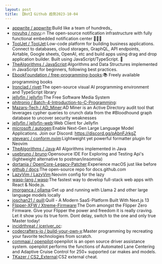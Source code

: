```yaml
---
layout: post
title: 【Bot】Github 趋势2023-10-04
---
```


* [appwrite / appwrite](https://github.com/appwrite/appwrite):Build like a team of hundreds_
* [novuhq / novu](https://github.com/novuhq/novu):🔥 The open-source notification infrastructure with fully functional embedded notification center 🚀🚀🚀
* [ToolJet / ToolJet](https://github.com/ToolJet/ToolJet):Low-code platform for building business applications. Connect to databases, cloud storages, GraphQL, API endpoints, Airtable, Google sheets, OpenAI, etc and build apps using drag and drop application builder. Built using JavaScript/TypeScript. 🚀
* [TheAlgorithms / JavaScript](https://github.com/TheAlgorithms/JavaScript):Algorithms and Data Structures implemented in JavaScript for beginners, following best practices.
* [EbookFoundation / free-programming-books](https://github.com/EbookFoundation/free-programming-books):📚 Freely available programming books
* [Ironclad / rivet](https://github.com/Ironclad/rivet):The open-source visual AI programming environment and TypeScript library
* [jellyfin / jellyfin](https://github.com/jellyfin/jellyfin):The Free Software Media System
* [phitronio / Batch-4-Introduction-to-C-Programming](https://github.com/phitronio/Batch-4-Introduction-to-C-Programming):
* [Mazars-Tech / AD_Miner](https://github.com/Mazars-Tech/AD_Miner):AD Miner is an Active Directory audit tool that leverages cypher queries to crunch data from the #Bloodhound graph database to uncover security weaknesses
* [jellyfin / jellyfin-web](https://github.com/jellyfin/jellyfin-web):Web Client for Jellyfin
* [microsoft / autogen](https://github.com/microsoft/autogen):Enable Next-Gen Large Language Model Applications. Join our Discord: https://discord.gg/pAbnFJrkgZ
* [stevearc / conform.nvim](https://github.com/stevearc/conform.nvim):Lightweight yet powerful formatter plugin for Neovim
* [TheAlgorithms / Java](https://github.com/TheAlgorithms/Java):All Algorithms implemented in Java
* [usebruno / bruno](https://github.com/usebruno/bruno):Opensource IDE For Exploring and Testing Api's (lightweight alternative to postman/insomnia)
* [dortania / OpenCore-Legacy-Patcher](https://github.com/dortania/OpenCore-Legacy-Patcher):Experience macOS just like before
* [github / docs](https://github.com/github/docs):The open-source repo for docs.github.com
* [LazyVim / LazyVim](https://github.com/LazyVim/LazyVim):Neovim config for the lazy
* [wasp-lang / wasp](https://github.com/wasp-lang/wasp):The fastest way to develop full-stack web apps with React & Node.js.
* [jmorganca / ollama](https://github.com/jmorganca/ollama):Get up and running with Llama 2 and other large language models locally
* [joschan21 / quill](https://github.com/joschan21/quill):Quill - A Modern SaaS-Platform Built With Next.js 13
* [Flipper-XFW / Xtreme-Firmware](https://github.com/Flipper-XFW/Xtreme-Firmware):The Dom amongst the Flipper Zero Firmware. Give your Flipper the power and freedom it is really craving. Let it show you its true form. Dont delay, switch to the one and only true Master today!
* [incidrthreat / iceriver_oc](https://github.com/incidrthreat/iceriver_oc):
* [codecrafters-io / build-your-own-x](https://github.com/codecrafters-io/build-your-own-x):Master programming by recreating your favorite technologies from scratch.
* [commaai / openpilot](https://github.com/commaai/openpilot):openpilot is an open source driver assistance system. openpilot performs the functions of Automated Lane Centering and Adaptive Cruise Control for 250+ supported car makes and models.
* [TKazer / CS2_External](https://github.com/TKazer/CS2_External):CS2 external cheat.
